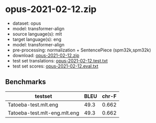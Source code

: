 # opus-2021-02-12.zip

* dataset: opus
* model: transformer-align
* source language(s): mlt
* target language(s): eng
* model: transformer-align
* pre-processing: normalization + SentencePiece (spm32k,spm32k)
* download: [opus-2021-02-12.zip](https://object.pouta.csc.fi/Tatoeba-MT-models/mlt-eng/opus-2021-02-12.zip)
* test set translations: [opus-2021-02-12.test.txt](https://object.pouta.csc.fi/Tatoeba-MT-models/mlt-eng/opus-2021-02-12.test.txt)
* test set scores: [opus-2021-02-12.eval.txt](https://object.pouta.csc.fi/Tatoeba-MT-models/mlt-eng/opus-2021-02-12.eval.txt)

## Benchmarks

| testset               | BLEU  | chr-F |
|-----------------------|-------|-------|
| Tatoeba-test.mlt.eng 	| 49.3 	| 0.662 |
| Tatoeba-test.mlt-eng.mlt.eng 	| 49.3 	| 0.662 |

